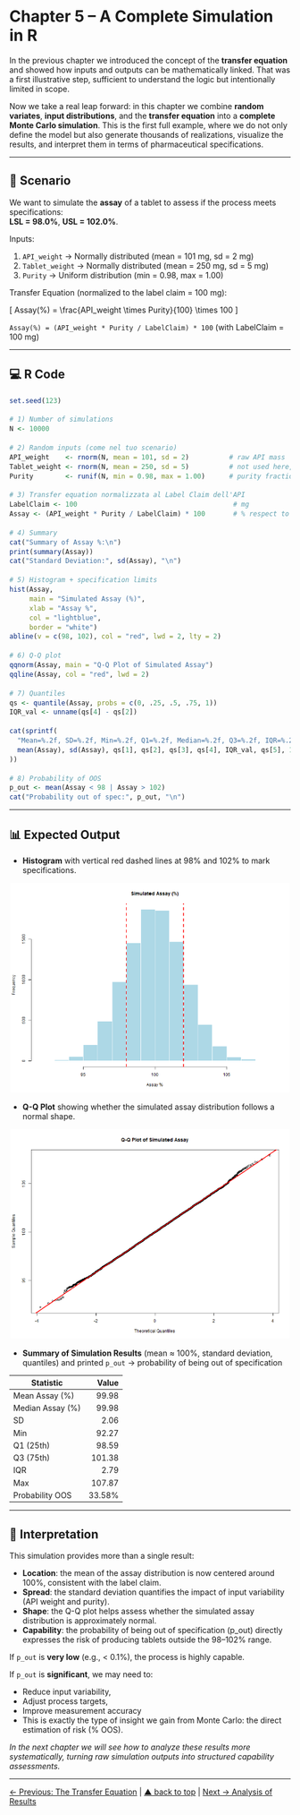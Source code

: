 # Chapter 5 – A Complete Simulation in R

In the previous chapter we introduced the concept of the **transfer equation** and showed how inputs and outputs can be mathematically linked. That was a first illustrative step, sufficient to understand the logic but intentionally limited in scope.

Now we take a real leap forward: in this chapter we combine **random variates**, **input distributions**, and the **transfer equation** into a **complete Monte Carlo simulation**. This is the first full example, where we do not only define the model but also generate thousands of realizations, visualize the results, and interpret them in terms of pharmaceutical specifications.

---

## 🎯 Scenario

We want to simulate the **assay** of a tablet to assess if the process meets specifications:  
**LSL = 98.0%**, **USL = 102.0%**.

Inputs:

1. `API_weight` → Normally distributed (mean = 101 mg, sd = 2 mg)  
2. `Tablet_weight` → Normally distributed (mean = 250 mg, sd = 5 mg)  
3. `Purity` → Uniform distribution (min = 0.98, max = 1.00)

Transfer Equation (normalized to the label claim = 100 mg):

\[
Assay(\%) = \frac{API\_weight \times Purity}{100} \times 100
\]

`Assay(%) = (API_weight * Purity / LabelClaim) * 100`   (with LabelClaim = 100 mg)

---

## 💻 R Code

```r
set.seed(123)

# 1) Number of simulations
N <- 10000

# 2) Random inputs (come nel tuo scenario)
API_weight    <- rnorm(N, mean = 101, sd = 2)          # raw API mass
Tablet_weight <- rnorm(N, mean = 250, sd = 5)          # not used here, but useful for extensions
Purity        <- runif(N, min = 0.98, max = 1.00)      # purity fraction

# 3) Transfer equation normalizzata al Label Claim dell'API
LabelClaim <- 100                                       # mg
Assay <- (API_weight * Purity / LabelClaim) * 100       # % respect to the Label Claim

# 4) Summary
cat("Summary of Assay %:\n")
print(summary(Assay))
cat("Standard Deviation:", sd(Assay), "\n")

# 5) Histogram + specification limits
hist(Assay,
     main = "Simulated Assay (%)",
     xlab = "Assay %",
     col = "lightblue",
     border = "white")
abline(v = c(98, 102), col = "red", lwd = 2, lty = 2)

# 6) Q-Q plot
qqnorm(Assay, main = "Q-Q Plot of Simulated Assay")
qqline(Assay, col = "red", lwd = 2)

# 7) Quantiles
qs <- quantile(Assay, probs = c(0, .25, .5, .75, 1))
IQR_val <- unname(qs[4] - qs[2])

cat(sprintf(
  "Mean=%.2f, SD=%.2f, Min=%.2f, Q1=%.2f, Median=%.2f, Q3=%.2f, IQR=%.2f, Max=%.2f, OOS=%.2f%%\n",
  mean(Assay), sd(Assay), qs[1], qs[2], qs[3], qs[4], IQR_val, qs[5], 100*mean(Assay < 98 | Assay > 102)
))

# 8) Probability of OOS
p_out <- mean(Assay < 98 | Assay > 102)
cat("Probability out of spec:", p_out, "\n")
```

---

## 📊 Expected Output
- **Histogram** with vertical red dashed lines at 98% and 102% to mark specifications.

<p align="center"> <img src="../images/full_simulation_assay.png" alt="Full Simulation Assay" width="500"> </p>

- **Q-Q Plot** showing whether the simulated assay distribution follows a normal shape.
<p align="center"> <img src="../images/qqplot_assay.png" alt="Q-Q Plot Assay" width="500"> </p>

- **Summary of Simulation Results** (mean ≈ 100%, standard deviation, quantiles) and printed `p_out` → probability of being out of specification

| Statistic        | Value  |
|------------------|-------:|
| Mean Assay (%)   | 99.98  |
| Median Assay (%) | 99.98  |
| SD               | 2.06   |
| Min              | 92.27  |
| Q1 (25th)        | 98.59  |
| Q3 (75th)        | 101.38 |
| IQR              | 2.79   |
| Max              | 107.87 |
| Probability OOS  | 33.58% |

---

## 💊 Interpretation

This simulation provides more than a single result:

- **Location**: the mean of the assay distribution is now centered around 100%, consistent with the label claim.
- **Spread**: the standard deviation quantifies the impact of input variability (API weight and purity).
- **Shape**: the Q-Q plot helps assess whether the simulated assay distribution is approximately normal.
- **Capability**: the probability of being out of specification (p_out) directly expresses the risk of producing tablets outside the 98–102% range.

If `p_out` is **very low** (e.g., < 0.1%), the process is highly capable.

If `p_out` is **significant**, we may need to:

- Reduce input variability,
- Adjust process targets,
- Improve measurement accuracy
- This is exactly the type of insight we gain from Monte Carlo: the direct estimation of risk (% OOS).

*In the next chapter we will see how to analyze these results more systematically, turning raw simulation outputs into structured capability assessments.*

---

[← Previous: The Transfer Equation](chapter04_transfer-equation.md) | [▲ back to top](../#table-of-contents) | [Next → Analysis of Results](chapter06_analysis.md)
